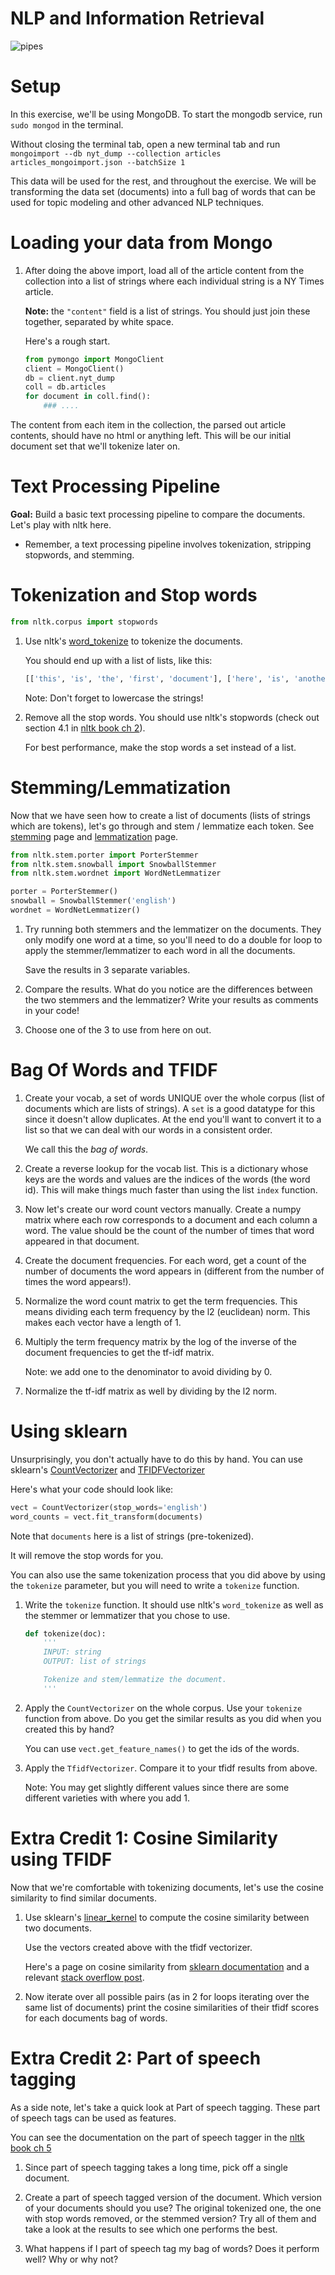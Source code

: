 NLP and Information Retrieval
============================================================================

![pipes](images/supervised_scikit_learn.png)

Setup
===============================
In this exercise, we'll be using MongoDB. To start the mongodb service, run ```sudo mongod``` in the terminal.

Without closing the terminal tab, open a new terminal tab and run ```mongoimport --db nyt_dump --collection articles  articles_mongoimport.json --batchSize 1```


This data will be used for the rest, and throughout the exercise. We will be transforming the data set (documents) into a full bag of words that can be used for topic modeling and other advanced NLP techniques.

Loading your data from Mongo
===========================================

1. After doing the above import, load all of the article content from the collection into a list of strings where each individual string is a NY Times article. 

    **Note:** the `"content"` field is a list of strings. You should just join these together, separated by white space.

    Here's a rough start.

    ```python
    from pymongo import MongoClient
    client = MongoClient()
    db = client.nyt_dump
    coll = db.articles
    for document in coll.find():
        ### ....
    ```
 
The content from each item in the collection, the parsed out article contents, should have no html or anything left. This will be our initial document set that we'll tokenize later on.

Text Processing Pipeline
===================================

**Goal:** Build a basic text processing pipeline to compare the documents. Let's play with nltk here. 

* Remember, a text processing pipeline involves tokenization, stripping stopwords, and stemming.

Tokenization and Stop words
====================================

```python
from nltk.corpus import stopwords
```

1. Use nltk's [word_tokenize](http://www.nltk.org/api/nltk.tokenize.html#nltk.tokenize.punkt.PunktLanguageVars.word_tokenize) to tokenize the documents.

    You should end up with a list of lists, like this:

    ```python
    [['this', 'is', 'the', 'first', 'document'], ['here', 'is', 'another', 'document']]
    ```

    Note: Don't forget to lowercase the strings!

2. Remove all the stop words. You should use nltk's stopwords (check out section 4.1 in [nltk book ch 2](http://www.nltk.org/book/ch02.html)).

    For best performance, make the stop words a set instead of a list.

Stemming/Lemmatization
====================================================

Now that we have seen how to create a list of documents (lists of strings which are tokens), let's go through and stem / lemmatize each token. See [stemming](http://www.nltk.org/howto/stem.html) page and [lemmatization](http://www.nltk.org/_modules/nltk/stem/wordnet.html) page.

```python
from nltk.stem.porter import PorterStemmer
from nltk.stem.snowball import SnowballStemmer
from nltk.stem.wordnet import WordNetLemmatizer

porter = PorterStemmer()
snowball = SnowballStemmer('english')
wordnet = WordNetLemmatizer()
```

1. Try running both stemmers and the lemmatizer on the documents. They only modify one word at a time, so you'll need to do a double for loop to apply the stemmer/lemmatizer to each word in all the documents.

    Save the results in 3 separate variables.

2. Compare the results. What do you notice are the differences between the two stemmers and the lemmatizer? Write your results as comments in your code!

3. Choose one of the 3 to use from here on out.

Bag Of Words and TFIDF
===================================================

1. Create your vocab, a set of words UNIQUE over the whole corpus (list of documents which are lists of strings). A `set` is a good datatype for this since it doesn't allow duplicates. At the end you'll want to convert it to a list so that we can deal with our words in a consistent order.

    We call this the *bag of words*.

2. Create a reverse lookup for the vocab list. This is a dictionary whose keys are the words and values are the indices of the words (the word id). This will make things much faster than using the list `index` function.

3. Now let's create our word count vectors manually. Create a numpy matrix where each row corresponds to a document and each column a word. The value should be the count of the number of times that word appeared in that document.

4. Create the document frequencies. For each word, get a count of the number of documents the word appears in (different from the number of times the word appears!).

5. Normalize the word count matrix to get the term frequencies. This means dividing each term frequency by the l2 (euclidean) norm. This makes each vector have a length of 1.

6. Multiply the term frequency matrix by the log of the inverse of the document frequencies to get the tf-idf matrix.

    Note: we add one to the denominator to avoid dividing by 0.

7. Normalize the tf-idf matrix as well by dividing by the l2 norm.


Using sklearn
=========================

Unsurprisingly, you don't actually have to do this by hand. You can use sklearn's [CountVectorizer](http://scikit-learn.org/stable/modules/generated/sklearn.feature_extraction.text.CountVectorizer.html) and [TFIDFVectorizer](http://scikit-learn.org/stable/modules/generated/sklearn.feature_extraction.text.TfidfVectorizer.html)

Here's what your code should look like:

```python
vect = CountVectorizer(stop_words='english')
word_counts = vect.fit_transform(documents)
```

Note that `documents` here is a list of strings (pre-tokenized).

It will remove the stop words for you.

You can also use the same tokenization process that you did above by using the `tokenize` parameter, but you will need to write a `tokenize` function.

1. Write the `tokenize` function. It should use nltk's `word_tokenize` as well as the stemmer or lemmatizer that you chose to use.

    ```python
    def tokenize(doc):
        '''
        INPUT: string
        OUTPUT: list of strings

        Tokenize and stem/lemmatize the document.
        '''
    ```

2. Apply the `CountVectorizer` on the whole corpus. Use your `tokenize` function from above. Do you get the similar results as you did when you created this by hand?

    You can use `vect.get_feature_names()` to get the ids of the words.

3. Apply the `TfidfVectorizer`. Compare it to your tfidf results from above.

    Note: You may get slightly different values since there are some different varieties with where you add 1.


Extra Credit 1: Cosine Similarity using TFIDF
========================================================

Now that we're comfortable with tokenizing documents, let's use the cosine similarity to find similar documents.

1. Use sklearn's [linear_kernel](http://scikit-learn.org/stable/modules/generated/sklearn.metrics.pairwise.linear_kernel.html) to compute the cosine similarity between two documents.

    Use the vectors created above with the tfidf vectorizer.

    Here's a page on cosine similarity from [sklearn documentation](http://scikit-learn.org/stable/modules/metrics.html#cosine-similarity) and a relevant [stack overflow post](http://stackoverflow.com/questions/12118720/python-tf-idf-cosine-to-find-document-similarity).

2. Now iterate over all possible pairs (as in 2 for loops iterating over the same list of documents) print the cosine similarities of their tfidf scores for each documents bag of words.

Extra Credit 2: Part of speech tagging
========================================

As a side note, let's take a quick look at Part of speech tagging. These part of speech tags can be used as features.

You can see the documentation on the part of speech tagger in the [nltk book ch 5](http://www.nltk.org/book/ch05.html)

1. Since part of speech tagging takes a long time, pick off a single document.

2. Create a part of speech tagged version of the document. Which version of your documents should you use? The original tokenized one, the one with stop words removed, or the stemmed version? Try all of them and take a look at the results to see which one performs the best.

3. What happens if I part of speech tag my bag of words? Does it perform well? Why or why not?
